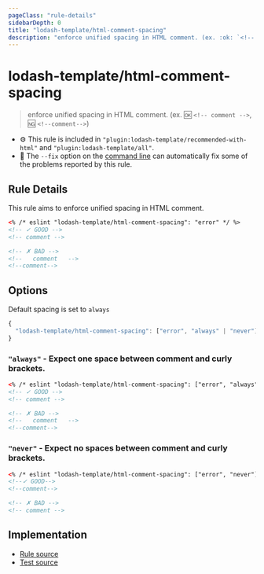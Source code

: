 ```yaml
---
pageClass: "rule-details"
sidebarDepth: 0
title: "lodash-template/html-comment-spacing"
description: "enforce unified spacing in HTML comment. (ex. :ok: `<!-- comment -->`, :ng: `<!--comment-->`)"
---
```


# lodash-template/html-comment-spacing

> enforce unified spacing in HTML comment. (ex. :ok: `<!-- comment -->`, :ng: `<!--comment-->`)

- :gear: This rule is included in `"plugin:lodash-template/recommended-with-html"` and `"plugin:lodash-template/all"`.
- :wrench: The `--fix` option on the [command line](https://eslint.org/docs/user-guide/command-line-interface#fixing-problems) can automatically fix some of the problems reported by this rule.

## Rule Details

This rule aims to enforce unified spacing in HTML comment.

<!-- prettier-ignore -->
```html
<% /* eslint "lodash-template/html-comment-spacing": "error" */ %>
<!-- ✓ GOOD -->
<!-- comment -->

<!-- ✗ BAD -->
<!--   comment   -->
<!--comment-->
```

## Options

Default spacing is set to `always`

```js
{
  "lodash-template/html-comment-spacing": ["error", "always" | "never"]
}
```

### `"always"` - Expect one space between comment and curly brackets.

<!-- prettier-ignore -->
```html
<% /* eslint "lodash-template/html-comment-spacing": ["error", "always"] */ %>
<!-- ✓ GOOD -->
<!-- comment -->

<!-- ✗ BAD -->
<!--   comment   -->
<!--comment-->
```

### `"never"` - Expect no spaces between comment and curly brackets.

<!-- prettier-ignore -->
```html
<% /* eslint "lodash-template/html-comment-spacing": ["error", "never"] */ %>
<!--✓ GOOD-->
<!--comment-->

<!-- ✗ BAD -->
<!-- comment -->
```

## Implementation

- [Rule source](https://github.com/ota-meshi/eslint-plugin-lodash-template/blob/master/lib/rules/html-comment-spacing.js)
- [Test source](https://github.com/ota-meshi/eslint-plugin-lodash-template/blob/master/tests/lib/rules/html-comment-spacing.js)
